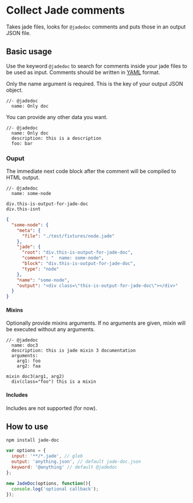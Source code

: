 # Collect Jade comments
Takes jade files, looks for `@jadedoc` comments and puts those in an output JSON file.


## Basic usage
Use the keyword `@jadedoc` to search for comments inside your jade files to be used as input. Comments should be written in [YAML](http://en.wikipedia.org/wiki/YAML) format.

Only the name argument is required. This is the key of your output JSON object.

```jade
//- @jadedoc
  name: Only doc
```

You can provide any other data you want.

```jade
//- @jadedoc
  name: Only doc
  description: this is a description
  foo: bar
```


### Ouput
The immediate next code block after the comment will be compiled to HTML output.

```jade
//- @jadedoc
  name: some-node

div.this-is-output-for-jade-doc
div.this-isnt
```


```json
{
  "some-node": {
    "meta": {
      "file": "./test/fixtures/node.jade"
    },
    "jade": {
      "root": "div.this-is-output-for-jade-doc",
      "comment": "  name: some-node",
      "block": "div.this-is-output-for-jade-doc",
      "type": "node"
    },
    "name": "some-node",
    "output": "<div class=\"this-is-output-for-jade-doc\"></div>"
  }
}
```


#### Mixins
Optionally provide mixins arguments. If no arguments are given, mixin will be executed without any arguments.

```jade
//- @jadedoc
  name: doc3
  description: this is jade mixin 3 documentation
  arguments: 
    arg1: foo
    arg2: faa

mixin doc3(arg1, arg2)
  div(class="foo") this is a mixin
```

#### Includes
Includes are not supported (for now).



## How to use
`npm install jade-doc`

```js
var options = {
  input: '**/*.jade', // glob
  output: 'anything.json', // default jade-doc.json
  keyword: '@anything' // default @jadedoc
};

new JadeDoc(options, function(){
  console.log('optional callback');
});
```